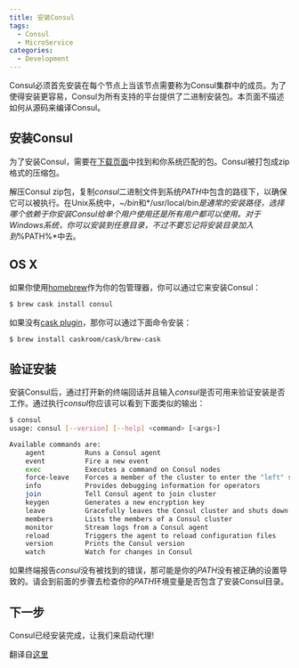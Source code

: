 ```yaml
---
title: 安装Consul
tags:
  - Consul
  - MicroService
categories:
  - Development
---
```


Consul必须首先安装在每个节点上当该节点需要称为Consul集群中的成员。为了使得安装更容易，Consul为所有支持的平台提供了二进制安装包。本页面不描述如何从源码来编译Consul。

## 安装Consul

为了安装Consul，需要在[下载页面](https://www.consul.io/downloads.html)中找到和你系统匹配的包。Consul被打包成zip格式的压缩包。

解压Consul zip包，复制*consul*二进制文件到系统*PATH*中包含的路径下，以确保它可以被执行。在Unix系统中，*~/bin*和*/usr/local/bin*是通常的安装路径，选择哪个依赖于你安装Consul给单个用户使用还是所有用户都可以使用。对于Windows系统，你可以安装到任意目录，不过不要忘记将安装目录加入到*%PATH%*中去。

<!-- more -->

## OS X

如果你使用[homebrew](http://brew.sh/#install)作为你的包管理器，你可以通过它来安装Consul：
```bash
$ brew cask install consul
```
如果没有[cask plugin](http://caskroom.io/)，那你可以通过下面命令安装：
```bash
$ brew install caskroom/cask/brew-cask
```

## 验证安装
安装Consul后，通过打开新的终端回话并且输入*consul*是否可用来验证安装是否工作。通过执行*consul*你应该可以看到下面类似的输出：
```bash
$ consul
usage: consul [--version] [--help] <command> [<args>]

Available commands are:
    agent          Runs a Consul agent
    event          Fire a new event
    exec           Executes a command on Consul nodes
    force-leave    Forces a member of the cluster to enter the "left" state
    info           Provides debugging information for operators
    join           Tell Consul agent to join cluster
    keygen         Generates a new encryption key
    leave          Gracefully leaves the Consul cluster and shuts down
    members        Lists the members of a Consul cluster
    monitor        Stream logs from a Consul agent
    reload         Triggers the agent to reload configuration files
    version        Prints the Consul version
    watch          Watch for changes in Consul
```
如果终端报告*consul*没有被找到的错误，那可能是你的*PATH*没有被正确的设置导致的。请会到前面的步骤去检查你的*PATH*环境变量是否包含了安装Consul目录。

## 下一步
Consul已经安装完成，让我们来启动代理!

翻译自[这里](https://www.consul.io/intro/getting-started/install.html)
